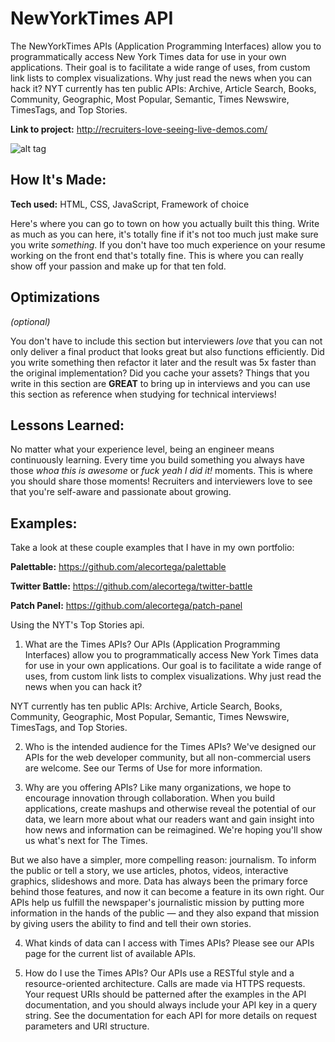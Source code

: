 # NewYorkTimes API

The NewYorkTimes APIs  (Application Programming Interfaces) allow you to programmatically access New York Times data for use in your own applications. Their goal is to facilitate a wide range of uses, from custom link lists to complex visualizations. Why just read the news when you can hack it?
NYT currently has ten public APIs: Archive, Article Search, Books, Community, Geographic, Most Popular, Semantic, Times Newswire, TimesTags, and Top Stories.

**Link to project:** http://recruiters-love-seeing-live-demos.com/

![alt tag](http://placecorgi.com/1200/650)

## How It's Made:

**Tech used:** HTML, CSS, JavaScript, Framework of choice

Here's where you can go to town on how you actually built this thing. Write as much as you can here, it's totally fine if it's not too much just make sure you write *something*. If you don't have too much experience on your resume working on the front end that's totally fine. This is where you can really show off your passion and make up for that ten fold.

## Optimizations
*(optional)*

You don't have to include this section but interviewers *love* that you can not only deliver a final product that looks great but also functions efficiently. Did you write something then refactor it later and the result was 5x faster than the original implementation? Did you cache your assets? Things that you write in this section are **GREAT** to bring up in interviews and you can use this section as reference when studying for technical interviews!

## Lessons Learned:

No matter what your experience level, being an engineer means continuously learning. Every time you build something you always have those *whoa this is awesome* or *fuck yeah I did it!* moments. This is where you should share those moments! Recruiters and interviewers love to see that you're self-aware and passionate about growing.

## Examples:
Take a look at these couple examples that I have in my own portfolio:

**Palettable:** https://github.com/alecortega/palettable

**Twitter Battle:** https://github.com/alecortega/twitter-battle

**Patch Panel:** https://github.com/alecortega/patch-panel




Using the NYT's Top Stories api.
1. What are the Times APIs?
Our APIs (Application Programming Interfaces) allow you to programmatically access New York Times data for use in your own applications. Our goal is to facilitate a wide range of uses, from custom link lists to complex visualizations. Why just read the news when you can hack it?

NYT currently has ten public APIs: Archive, Article Search, Books, Community, Geographic, Most Popular, Semantic, Times Newswire, TimesTags, and Top Stories.

2. Who is the intended audience for the Times APIs?
We've designed our APIs for the web developer community, but all non-commercial users are welcome. See our Terms of Use for more information.

3. Why are you offering APIs?
Like many organizations, we hope to encourage innovation through collaboration. When you build applications, create mashups and otherwise reveal the potential of our data, we learn more about what our readers want and gain insight into how news and information can be reimagined. We're hoping you'll show us what's next for The Times.

But we also have a simpler, more compelling reason: journalism. To inform the public or tell a story, we use articles, photos, videos, interactive graphics, slideshows and more. Data has always been the primary force behind those features, and now it can become a feature in its own right. Our APIs help us fulfill the newspaper's journalistic mission by putting more information in the hands of the public — and they also expand that mission by giving users the ability to find and tell their own stories.

4. What kinds of data can I access with Times APIs?
Please see our APIs page for the current list of available APIs.

5. How do I use the Times APIs?
Our APIs use a RESTful style and a resource-oriented architecture. Calls are made via HTTPS requests. Your request URIs should be patterned after the examples in the API documentation, and you should always include your API key in a query string. See the documentation for each API for more details on request parameters and URI structure.
